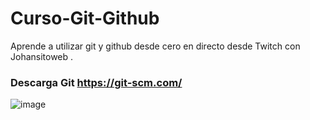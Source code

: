 # Curso-Git-Github
Aprende a utilizar git y github desde cero en directo desde Twitch con Johansitoweb .

### Descarga Git https://git-scm.com/

![image](https://github.com/user-attachments/assets/e1c07e02-3ab6-4ac9-ba32-65d3453e6ce8)

